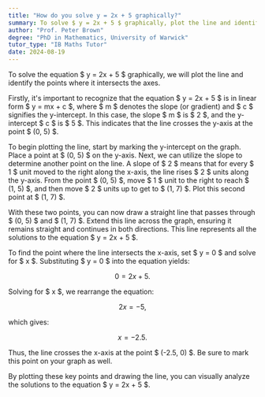 ```yaml
---
title: "How do you solve y = 2x + 5 graphically?"
summary: To solve $ y = 2x + 5 $ graphically, plot the line and identify points where it intersects the axes.
author: "Prof. Peter Brown"
degree: "PhD in Mathematics, University of Warwick"
tutor_type: "IB Maths Tutor"
date: 2024-08-19
---
```


To solve the equation $ y = 2x + 5 $ graphically, we will plot the line and identify the points where it intersects the axes.

Firstly, it's important to recognize that the equation $ y = 2x + 5 $ is in linear form $ y = mx + c $, where $ m $ denotes the slope (or gradient) and $ c $ signifies the y-intercept. In this case, the slope $ m $ is $ 2 $, and the y-intercept $ c $ is $ 5 $. This indicates that the line crosses the y-axis at the point $ (0, 5) $.

To begin plotting the line, start by marking the y-intercept on the graph. Place a point at $ (0, 5) $ on the y-axis. Next, we can utilize the slope to determine another point on the line. A slope of $ 2 $ means that for every $ 1 $ unit moved to the right along the x-axis, the line rises $ 2 $ units along the y-axis. From the point $ (0, 5) $, move $ 1 $ unit to the right to reach $ (1, 5) $, and then move $ 2 $ units up to get to $ (1, 7) $. Plot this second point at $ (1, 7) $.

With these two points, you can now draw a straight line that passes through $ (0, 5) $ and $ (1, 7) $. Extend this line across the graph, ensuring it remains straight and continues in both directions. This line represents all the solutions to the equation $ y = 2x + 5 $.

To find the point where the line intersects the x-axis, set $ y = 0 $ and solve for $ x $. Substituting $ y = 0 $ into the equation yields:

$$
0 = 2x + 5.
$$

Solving for $ x $, we rearrange the equation:

$$
2x = -5,
$$

which gives:

$$
x = -2.5.
$$

Thus, the line crosses the x-axis at the point $ (-2.5, 0) $. Be sure to mark this point on your graph as well.

By plotting these key points and drawing the line, you can visually analyze the solutions to the equation $ y = 2x + 5 $.
    